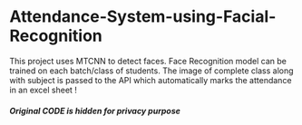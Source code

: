 # Attendance-System-using-Facial-Recognition

This project uses MTCNN to detect faces. 
Face Recognition model can be trained on each batch/class of students.
The image of complete class along with subject is passed to the API which automatically marks the attendance in an excel sheet !


##### Original CODE is hidden for privacy purpose
